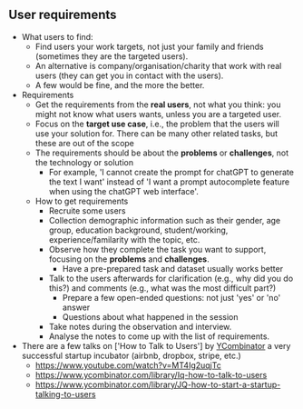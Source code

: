 ## User requirements
- What users to find:  
  - Find users your work targets, not just your family and friends (sometimes they are the targeted users).
  - An alternative is company/organisation/charity that work with real users (they can get you in contact with the users).
  - A few would be fine, and the more the better.
- Requirements 
  - Get the requirements from the **real users**, not what you think: you might not know what users wants, unless you are a targeted user.
  - Focus on the **target use case**, i.e., the problem that the users will use your solution for. There can be many other related tasks, but these are out of the scope
  - The requirements should be about the **problems** or **challenges**, not the technology or solution
    - For example, 'I cannot create the prompt for chatGPT to generate the text I want' instead of 'I want a prompt autocomplete feature when using the chatGPT web interface'.
  - How to get requirements
    - Recruite some users
    - Collection demographic information such as their gender, age group, education background, student/working, experience/familarity with the topic, etc.
    - Observe how they complete the task you want to support, focusing on the **problems** and **challenges**.
      - Have a pre-prepared task and dataset usually works better
    - Talk to the users afterwards for clarification (e.g., why did you do this?) and comments (e.g., what was the most difficult part?)
      - Prepare a few open-ended questions: not just 'yes' or 'no' answer
      - Questions about what happened in the session
    - Take notes during the observation and interview.
    - Analyse the notes to come up with the list of requirements.
- There are a few talks on ['How to Talk to Users'] by [YCombinator](https://www.ycombinator.com/) a very successful startup incubator (airbnb, dropbox, stripe, etc.)
  - https://www.youtube.com/watch?v=MT4Ig2uqjTc
  - https://www.ycombinator.com/library/Iq-how-to-talk-to-users
  - https://www.ycombinator.com/library/JQ-how-to-start-a-startup-talking-to-users
